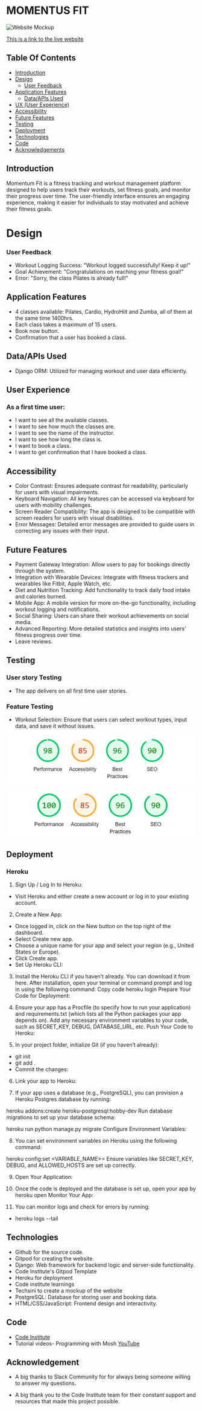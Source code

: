# MOMENTUS FIT

![Website Mockup](assets/images/readme/mockup.png)

[This is a link to the live website](https://momentum-fit-f8d448119d40.herokuapp.com/)


## Table Of Contents
- [Introduction](#introduction)
- [Design](#design) 
  * [User Feedback](#user-feedback)
- [Application Features](#application-features)
  * [Data/APIs Used](#dataapis-used)
- [UX (User Experience)](#user-experience)
- [Accessibility](#accessibility)
- [Future Features](#future-features)
- [Testing](#testing)  
- [Deployment](#deployment)
- [Technologies](#technologies)
- [Code](#code)  
- [Acknowledgements](#acknowledgements) 


## Introduction
Momentum Fit is a fitness tracking and workout management platform designed to help users track their workouts, set fitness goals, and monitor their progress over time. The user-friendly interface ensures an engaging experience, making it easier for individuals to stay motivated and achieve their fitness goals.

# Design
  ### User Feedback
- Workout Logging Success: "Workout logged successfully! Keep it up!"
- Goal Achievement: "Congratulations on reaching your fitness goal!"
- Error: "Sorry, the class Pilates is already full!"

## Application Features
- 4 classes available: Pilates, Cardio, HydroHiit and Zumba, all of them at the same time 1400hrs. 
- Each class takes a maximum of 15 users.
- Book now button.
- Confirmation that a user has booked a class.

## Data/APIs Used
- Django ORM: Utilized for managing workout and user data efficiently.

## User Experience
### As a first time user:
 - I want to see all the available classes.
 - I want to see how much the classes are.
 - I want to see the name of the instructor.
 - I want to see how long the class is.
 - I want to book a class.
 - I want to get confirmation that I have booked a class.

## Accessibility
- Color Contrast: Ensures adequate contrast for readability, particularly for users with visual impairments.
-  Keyboard Navigation: All key features can be accessed via keyboard for users with mobility challenges.
- Screen Reader Compatibility: The app is designed to be compatible with screen readers for users with visual disabilities.
- Error Messages: Detailed error messages are provided to guide users in correcting any issues with their input.

## Future Features
- Payment Gateway Integration: Allow users to pay for bookings directly through the system.
- Integration with Wearable Devices: Integrate with fitness trackers and wearables like Fitbit, Apple Watch, etc.
- Diet and Nutrition Tracking: Add functionality to track daily food intake and calories burned.
- Mobile App: A mobile version for more on-the-go functionality, including workout logging and notifications.
- Social Sharing: Users can share their workout achievements on social media.
- Advanced Reporting: More detailed statistics and insights into users’ fitness progress over time.
- Leave reviews.

## Testing
### User story Testing
 - The app delivers on all first time user stories.

### Feature Testing
- Workout Selection: Ensure that users can select workout types, input data, and save it without issues.

![Website Mockup](fitness/assets/images/lighthouse1.png)

![Website Mockup](fitness/assets/images/lighthouse2.png)

## Deployment
### Heroku


1. Sign Up / Log In to Heroku:

- Visit Heroku and either create a new account or log in to your existing account.

2. Create a New App:
- Once logged in, click on the New button on the top right of the dashboard.
- Select Create new app.
- Choose a unique name for your app and select your region (e.g., United States or Europe).
- Click Create app.
- Set Up Heroku CLI:

3. Install the Heroku CLI if you haven’t already. You can download it from here.
After installation, open your terminal or command prompt and log in using the following command:
Copy code
heroku login
Prepare Your Code for Deployment:

4. Ensure your app has a Procfile (to specify how to run your application) and requirements.txt (which lists all the Python packages your app depends on).
Add any necessary environment variables to your code, such as SECRET_KEY, DEBUG, DATABASE_URL, etc.
Push Your Code to Heroku:

5. In your project folder, initialize Git (if you haven’t already):
- git init
- git add .
- Commit the changes:

6. Link your app to Heroku:

7. If your app uses a database (e.g., PostgreSQL), you can provision a Heroku Postgres database by running:

heroku addons:create heroku-postgresql:hobby-dev
Run database migrations to set up your database schema:

heroku run python manage.py migrate
Configure Environment Variables:

8. You can set environment variables on Heroku using the following command:

heroku config:set <VARIABLE_NAME>=<VALUE>
Ensure variables like SECRET_KEY, DEBUG, and ALLOWED_HOSTS are set up correctly.

9. Open Your Application:

10. Once the code is deployed and the database is set up, open your app by 
heroku open
Monitor Your App:

11. You can monitor logs and check for errors by running:

- heroku logs --tail

## Technologies
- Github for the source code.
- Gitpod for creating the website.
- Django: Web framework for backend logic and server-side functionality.
- Code Institute's Gitpod Template
- Heroku for deployment
- Code institute learnings
- Techsini to create a mockup of the website
- PostgreSQL: Database for storing user and booking data.
- HTML/CSS/JavaScript: Frontend design and interactivity.

## Code
- [Code Institute](https://learn.codeinstitute.net/dashboard)
- Tutorial videos- Programming with Mosh [YouTube](https://www.youtube.com/@programmingwithmosh)


## Acknowledgement
- A big thanks to Slack Community for for always being someone willing to answer my questions.

- A big thank you to the Code Institute team for their constant support and resources that made this project possible.